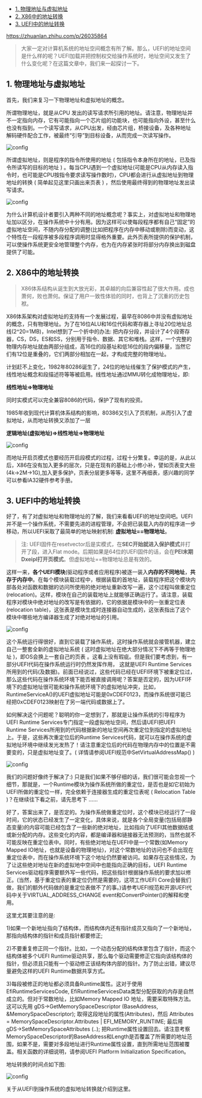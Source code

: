 
<!-- @import "[TOC]" {cmd="toc" depthFrom=1 depthTo=6 orderedList=false} -->

<!-- code_chunk_output -->

* [1. 物理地址与虚拟地址](#1-物理地址与虚拟地址)
* [2. X86中的地址转换](#2-x86中的地址转换)
* [3. UEFI中的地址转换](#3-uefi中的地址转换)

<!-- /code_chunk_output -->

https://zhuanlan.zhihu.com/p/26035864

> 大家一定对计算机系统的地址空间概念有所了解。那么，UEFI的地址空间是什么样的呢？UEFI加载并把控制权交给操作系统时，地址空间又发生了什么变化呢？在这篇文章中，我们来一起探讨一下。

## 1. 物理地址与虚拟地址

首先，我们来复习一下物理地址和虚拟地址的概念。

所谓物理地址，就是从CPU 发出的读写请求所引用的地址。请注意，物理地址并不一定指向内存，它有可能指向一个芯片组的功能块，也可能指向外设，甚至什么也没有指到。一个读写请求，从CPU出发，经由芯片组，桥接设备，及各种地址解码硬件配合工作，被最终“引导”到目标设备，从而完成一次读写操作。

![config](images/22.jpg)

所谓虚拟地址，则是程序的指令所使用的地址 ( 包括指令本身所在的地址，已及指令所读写的目标的地址 ) 。每当CPU遇到一个虚拟地址(可能是CPU从内存读入指令时，也可能是CPU按指令要求读写操作数时)，CPU都会进行从虚拟地址到物理地址的转换 ( 简单起见这里只画出来页表 ) ，然后使用最终得到的物理地址发出读写请求。

![config](images/23.jpg)

为什么计算机设计者要引入两种不同的地址概念呢？事实上，对虚拟地址和物理地址加以区分，在操作系统中十分有用。因为这样可以使每段程序都有自己“固定”的虚拟地址空间，不随内存分配的调整(比如把程序在内存中移动或剔除)而变动，这个特性在一段程序被多段程序调用时显得格外重要。此外页表所提供的保护机制，可以使操作系统更安全地管理整个内存，也为在内存紧张时将部分内存换出到磁盘提供了可能。

## 2. X86中的地址转换

> X86体系结构从诞生到大放光彩，其卓越的向后兼容性起了很大作用。成也萧何，败也萧何。保证了用户一致性体验的同时，也背上了沉重的历史包袱。

X86体系架构对虚拟地址的支持有一个发展过程，最早在8086中并没有虚拟地址的概念，只有物理地址。为了在16位ALU和16位代码和寄存器上寻址20位地址总线(2^20=1MB)，Intel想到了一个折中的办法: 把内存分段，并设计了4个段寄存器，CS，DS，ES和SS，分别用于指令、数据、其它和堆栈。这样，一个完整的物理内存地址就由两部分组成，高16位的段基址和低16位的段内偏移量，当然它们有12位是重叠的，它们两部分相加在一起，才构成完整的物理地址。

计划赶不上变化，1982年80286诞生了，24位的地址线催生了保护模式的产生，线性地址概念和段描述符等等被启用。线性地址通过MMU转化成物理地址，即: 

**线性地址=>物理地址**

同时实模式可以完全兼容8086的代码，保护了现有的投资。

1985年收到现代计算机体系结构的影响，80386又引入了页机制，从而引入了虚拟地址，从而地址转换又添加了一层

**逻辑地址(虚拟地址)=>线性地址=>物理地址**

![config](images/24.jpg)

而地址开启页模式也要经历开启段模式的过程，过程十分繁复。幸运的是，从此以后，X86在没有加入更多的层次，只是在现有的基础上小修小补，譬如页表变大些(4k->2M->1G),加入更多保护，页表分层更多等等，这里不再细表，感兴趣的同学可以参看IA32硬件参考手册。

## 3. UEFI中的地址转换

好了，有了对虚拟地址和物理地址的了解，我们来看看UEFI的地址空间吧。UEFI并不是一个操作系统，不需要先进的进程管理，不会把已装载入内存的程序进一步移动，所以UEFI采取了最简单的地址映射机制: **虚拟地址==物理地址**。

> 注: UEFI固件在resetvector后是实模式，在**SEC开始就进入保护模式**并打开了段，进入Flat mode。后期如果是64位的UEFI固件的话，会在**PEI末期Dxeipl打开页模式**。但虚拟地址==物理地址总是有效的。

这样一来，**各个UEFI模块**(驱动程序或者应用程序)被逐一装入**内存的不同地址**，**共存于内存中**。在每个模块装载过程中，根据装载的首地址，装载程序把这个模块内部各处对函数和数据的访问所使用的绝对地址重新改写一遍，这个过程叫做重定位(relocation)。这样，模块在自己的装载地址上就能够正确运行了。请注意，装载程序对模块中绝对地址的改写是有依据的，它的依据是模块中的一张重定位表(relocation table)，这张表是模块生成时连接器自动生成的，这张表指出了这个模块中哪些地方编译器生成了对绝对地址的引用。

![config](images/25.jpg)

这个系统运行得很好，直到它装载了操作系统，这时操作系统就会接管机器，建立自己一整套全新的虚拟地址系统 ( 这时虚拟地址在绝大部分情况下不再等于物理地址 )，即OS会换上一套自己的页表 。这看上没有瑕疵。但是我们要考虑到，有一部分UEFI代码在操作系统运行时仍然发挥作用， 这就是UEFI Runtime Services所用到的代码(及数据)。前面已经说过，这些代码已经在UEFI环境下被重定位过，那么这些代码在操作系统环境下能否被直接调用呢？答案是否定的，因为UEFI环境下的虚拟地址很可能和操作系统环境下的虚拟地址冲突，比如，RuntimeServiceA()的UEFI虚拟地址可能是0xCDEF0123，而操作系统很可能已经把0xCDEF0123映射在了另一端代码或数据上了。

如何解决这个问题呢？聪明的你一定想到了，那就是让操作系统的引导程序为UEFI Runtime Services专门指定一段虚拟地址空间，然后请UEFI把UEFI Runtime Services所用到的代码根据新的地址空间再次重定位到指定的虚拟地址上。于是，这些再次重定位后的Runtime Services代码，就可以在操作系统的虚拟地址环境中继续发光发热了！请注意重定位后的代码在物理内存中的位置是不需要变的，只是虚拟地址变了。( 详情请参阅UEFI规范中SetVirtualAddressMap() )

![config](images/26.jpg)

我们的问题好像终于解决了:) 只是我们如果不够仔细的话，我们很可能会忽视一个细节，那就是，一个Runtime模块为操作系统所做的重定位，是否也是如它初始为UEFI所做的重定位一样，完全依赖于连接器生成的重定位表呢 ( Relocation Table )？在继续往下看之前，请先思考下 ……

好了，答案出来了，是否定的。为操作系统做重定位时，这个模块已经运行了一段时间，它的状态已经发生了一定变化，具体来说，就是各个全局变量(包括局部静态变量)的内容可能已经包含了一些新的绝对地址，比如指向了UEFI其他数据结或或新分配的内存。这些变化的内容，都是编译器和链接器无法预测的，当然也就不可能反映在重定位表中。同时，有些绝对地址在UEFI中是一个常数(如Memory Mapped IO地址，也就是设备的物理地址)，对这个常数地址的访问也不会出现在重定位表中，而在操作系统环境下这个地址仍然要被访问。如果存在这些情况，为了让这些绝对地址在新的虚拟地中空间中也能指向正确的目标，UEFI Runtime Services驱动程序需要额外写一些代码，把这些指针根据操作系统的要求加以修正。(当然，基于重定位表的重定位仍然是需要的，这项工作UEFI Core会替我们做，我们的额外代码做的是重定位表做不了的事。)请参考UEFI规范和开源UEFI代码中关于VIRTUAL\_ADDRESS\_CHANGE event和ConvertPointer()的解释和使用。

这里尤其要注意的是: 

1)如果一个新地址指向了结构体，而结构体内还有指针成员又指向了一个新地址，那指向结构体的指针和成员指针都要修正; 

2)不要重复修正同一个指针。比如，一个动态分配的结构体里包含了指针，而这个结构体被多个UEFI Runtime驱动共享，那么每个驱动需要修正它指向该结构体的指针，但必须且只能有一个驱动修正该结构体内部的指针。为了防止出错，建议尽量避免这样的UEFI Runtime数据共享方式。

3)每段被修正的地址都必须具备Runtime属性。这对于使用EfiRuntimeServicesCode, EfiRuntimeServicesData类型分配获取的内存是自然成立的。但对于常数地址，比如Memory Mapped IO 地址，需要采取特殊方法。这可以先用 gDS->GetMemorySpaceDescriptor (BaseAddress, &MemorySpaceDescriptor); 取得这段地址的属性(Attributes)，然后 Attributes = MemorySpaceDescriptor.Attributes | EFI\_MEMORY\_RUNTIME; 最后用 gDS->SetMemorySpaceAttributes (..);  把Runtime属性设置回去。请注意考察MemorySpaceDescriptor的BaseAddress和Length是否覆盖了所需要的地址范围，如果不是，需要对多段地址进行Runtime属性设置，直到所需地址范围被覆盖。相关函数的详细说明，请参阅UEFI Platform Initialization Specification。

地址转换的时间点如下图: 

![config](images/27.jpg)

关于从UEFI到操作系统的虚拟地址转换就介绍到这里。